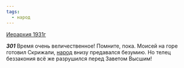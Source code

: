 ```yaml
---
tags:
  - народ
---
```


[Иерархия 1931г](https://127.0.0.1:4002/agni/1931)

___301___
Время очень величественное! Помните, пока. Моисей на горе готовил Скрижали, [народ](../../../tags/#народ) внизу предавался безумию. Но телец беззакония всё же разрушился перед Заветом Высшим!   

